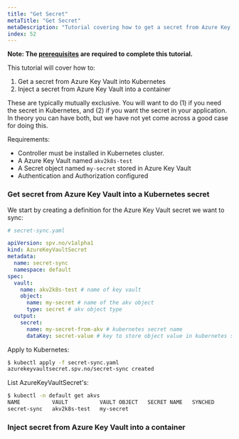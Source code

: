 ```yaml
---
title: "Get Secret"
metaTitle: "Get Secret"
metaDescription: "Tutorial covering how to get a secret from Azure Key Vault into Kubernetes, either as a native Kubernetes secret or directly injected into a container."
index: 52
---
```


**Note: The [prerequisites](/tutorials/0-prerequisites) are required to complete this tutorial.**

This tutorial will cover how to:

1. Get a secret from Azure Key Vault into Kubernetes
2. Inject a secret from Azure Key Vault into a container

These are typically mutually exclusive. You will want to do 
(1) if you need the secret in Kubernetes, and (2) if you want 
the secret in your application. In theory you can have both,
but we have not yet come across a good case for doing this.

Requirements:

* Controller must be installed in Kubernetes cluster.
* A Azure Key Vault named `akv2k8s-test`
* A Secret object named `my-secret` stored in Azure Key Vault
* Authentication and Authorization configured

### Get secret from Azure Key Vault into a Kubernetes secret

We start by creating a definition for the Azure Key Vault secret
we want to sync:

```yaml
# secret-sync.yaml

apiVersion: spv.no/v1alpha1
kind: AzureKeyVaultSecret
metadata:
  name: secret-sync 
  namespace: default
spec:
  vault:
    name: akv2k8s-test # name of key vault
    object:
      name: my-secret # name of the akv object
      type: secret # akv object type
  output: 
    secret: 
      name: my-secret-from-akv # kubernetes secret name
      dataKey: secret-value # key to store object value in kubernetes secret
```

Apply to Kubernetes:

```bash
$ kubectl apply -f secret-sync.yaml
azurekeyvaultsecret.spv.no/secret-sync created
```

List AzureKeyVaultSecret's:

```bash
$ kubectl -n default get akvs
NAME          VAULT          VAULT OBJECT   SECRET NAME   SYNCHED
secret-sync   akv2k8s-test   my-secret 
```

### Inject secret from Azure Key Vault into a container